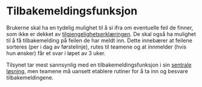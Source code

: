 # Tilbakemeldingsfunksjon

Brukerne skal ha en tydelig mulighet til å si ifra om eventuelle feil de finner, som ikke er dekket av [tilgjengelighetserklæringen](/hvordan-faa-det-til/tilgjengelighetserklæring.md). De skal også ha mulighet til å få tilbakemelding på feilen de har meldt inn. Dette innebærer at feilene sorteres (per i dag av førstelinje), rutes til teamene og at innmelder (hvis hun ønsker) får et svar i løpet av 3 uker.

Tilsynet tar mest sannsynlig med en tilbakemeldingsfunksjon i sin [sentrale løsning](https://uu.difi.no/krav-og-regelverk/eus-webdirektiv-wad), men teamene må uansett etablere rutiner for å ta inn og besvare tilbakemeldingene.
